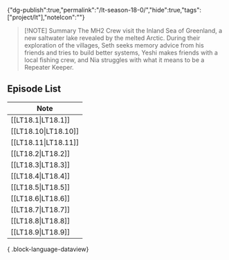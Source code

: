 
{"dg-publish":true,"permalink":"/lt-season-18-0/","hide":true,"tags":["project/lt"],"noteIcon":""}



> [!NOTE] Summary
> <span query="get(summary)"></span>The MH2 Crew visit the Inland Sea of Greenland, a new saltwater lake revealed by the melted Arctic. During their exploration of the villages, Seth seeks memory advice from his friends and tries to build better systems, Yeshi makes friends with a local fishing crew, and Nia struggles with what it means to be a Repeater Keeper.<span type="end"></span>

## Episode List
| Note                    |
| ----------------------- |
| [[LT18.1\|LT18.1]]   |
| [[LT18.10\|LT18.10]] |
| [[LT18.11\|LT18.11]] |
| [[LT18.2\|LT18.2]]   |
| [[LT18.3\|LT18.3]]   |
| [[LT18.4\|LT18.4]]   |
| [[LT18.5\|LT18.5]]   |
| [[LT18.6\|LT18.6]]   |
| [[LT18.7\|LT18.7]]   |
| [[LT18.8\|LT18.8]]   |
| [[LT18.9\|LT18.9]]   |

{ .block-language-dataview}

 
